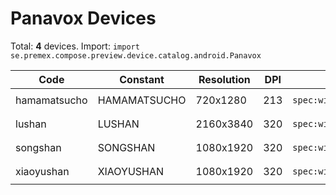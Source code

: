 # Panavox Devices

Total: **4** devices. Import: `import se.premex.compose.preview.device.catalog.android.Panavox`

| Code | Constant | Resolution | DPI | Compose Spec | Preview Usage |
|------|----------|------------|-----|-------------|---------------|
| hamamatsucho | HAMAMATSUCHO | 720x1280 | 213 | `spec:width=720px,height=1280px,dpi=213` | `@Preview(device = Panavox.HAMAMATSUCHO)` |
| lushan | LUSHAN | 2160x3840 | 320 | `spec:width=2160px,height=3840px,dpi=320` | `@Preview(device = Panavox.LUSHAN)` |
| songshan | SONGSHAN | 1080x1920 | 320 | `spec:width=1080px,height=1920px,dpi=320` | `@Preview(device = Panavox.SONGSHAN)` |
| xiaoyushan | XIAOYUSHAN | 1080x1920 | 320 | `spec:width=1080px,height=1920px,dpi=320` | `@Preview(device = Panavox.XIAOYUSHAN)` |

<!-- Generated automatically. Do not edit manually. -->
